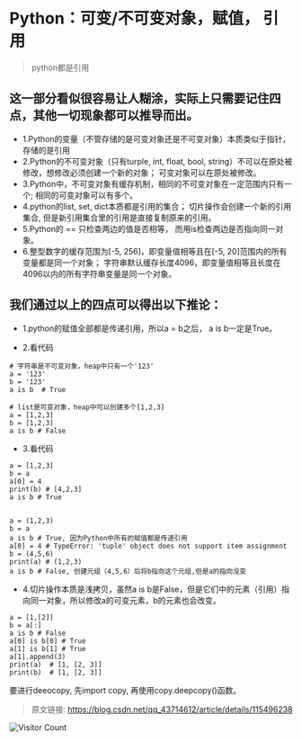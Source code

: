 # Python：可变/不可变对象，赋值， 引用
> python都是引用

## 这一部分看似很容易让人糊涂，实际上只需要记住四点，其他一切现象都可以推导而出。

- 1.Python的变量（不管存储的是可变对象还是不可变对象）本质类似于指针，存储的是引用
- 2.Python的不可变对象（只有turple, int, float, bool, string）不可以在原处被修改，想修改必须创建一个新的对象； 可变对象可以在原处被修改。
- 3.Python中，不可变对象有缓存机制，相同的不可变对象在一定范围内只有一个; 相同的可变对象可以有多个。
- 4.python的list, set, dict本质都是引用的集合； 切片操作会创建一个新的引用集合, 但是新引用集合里的引用是直接复制原来的引用。
- 5.Python的 == 只检查两边的值是否相等， 而用is检查两边是否指向同一对象。
- 6.整型数字的缓存范围为[-5, 256]，即变量值相等且在[-5, 20]范围内的所有变量都是同一个对象； 字符串默认缓存长度4096，即变量值相等且长度在4096以内的所有字符串变量是同一个对象。

## 我们通过以上的四点可以得出以下推论：

- 1.python的赋值全部都是传递引用，所以a = b之后， a is b一定是True。
  
- 2.看代码

```
# 字符串是不可变对象，heap中只有一个'123'
a = '123'
b = '123'
a is b  # True

# list是可变对象，heap中可以创建多个[1,2,3]
a = [1,2,3]
b = [1,2,3]
a is b # False
```

- 3.看代码

```
a = [1,2,3]
b = a
a[0] = 4
print(b) # [4,2,3]
a is b # True


a = (1,2,3)
b = a
a is b # True, 因为Python中所有的赋值都是传递引用
a[0] = 4 # TypeError: 'tuple' object does not support item assignment
b = (4,5,6)
print(a) # (1,2,3)
a is b # False, 创建元组（4,5,6）后将b指向这个元组,但是a的指向没变
```

- 4.切片操作本质是浅拷贝，虽然a is b是False，但是它们中的元素（引用）指向同一对象，所以修改a的可变元素，b的元素也会改变。

```
a = [1,[2]]
b = a[:]
a is b # False
a[0] is b[0] # True
a[1] is b[1] # True
a[1].append(3)
print(a)  # [1, [2, 3]]
print(b)  # [1, [2, 3]]
```

要进行deeocopy, 先import copy, 再使用copy.deepcopy()函数。

> 原文链接: https://blog.csdn.net/qq_43714612/article/details/115496238

![Visitor Count](https://profile-counter.glitch.me/brotherbigbao/count.svg)